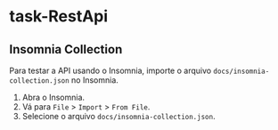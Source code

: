 # task-RestApi

## Insomnia Collection

Para testar a API usando o Insomnia, importe o arquivo `docs/insomnia-collection.json` no Insomnia.

1. Abra o Insomnia.
2. Vá para `File` > `Import` > `From File`.
3. Selecione o arquivo `docs/insomnia-collection.json`.

